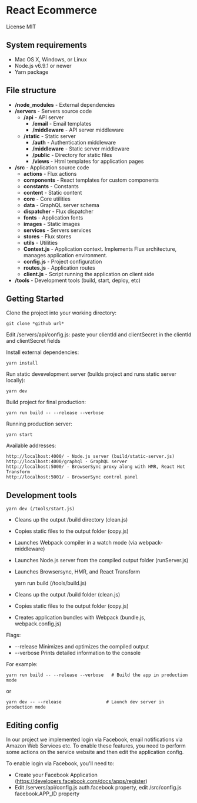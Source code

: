 # React Ecommerce

License MIT

## System requirements

* Mac OS X, Windows, or Linux
* Node.js v6.9.1 or newer
* Yarn package

## File structure

* **/node_modules** - External dependencies
* **/servers** - Servers source code
    * **/api** - API server
        * **/email** - Email templates
        * **/middleware** - API server middleware
    * **/static** - Static server
        * **/auth** - Authentication middleware
        * **/middleware** - Static server middleware
        * **/public** - Directory for static files
        * **/views** - Html templates for application pages
* **/src** - Application source code
    * **actions** - Flux actions
    * **components** - React templates for custom components
    * **constants** - Constants
    * **content** - Static content
    * **core** - Core utilities
    * **data** - GraphQL server schema
    * **dispatcher** - Flux dispatcher
    * **fonts** - Application fonts
    * **images** - Static images
    * **services** - Servers services
    * **stores** - Flux stores
    * **utils** - Utilities
    * **Context.js** - Application context. Implements Flux architecture, manages application environment.
    * **config.js** - Project configuration
    * **routes.js** - Application routes
    * **client.js** - Script running the application on client side
* **/tools** - Development tools (build, start, deploy, etc)

## Getting Started

Clone the project into your working directory:

    git clone *github url*


Edit /servers/api/config.js: paste your clientId and clientSecret in the clientId and clientSecret fields

Install external dependencies:

    yarn install
    
Run static devevelopment server (builds project and runs static server locally):

    yarn dev

Build project for final production:

    yarn run build -- --release --verbose

Running production server:

    yarn start

Available addresses:

    http://localhost:4000/ - Node.js server (build/static-server.js)
    http://localhost:4000/graphql - GraphQL server
    http://localhost:5000/ - BrowserSync proxy along with HMR, React Hot Transform
    http://localhost:5001/ - BrowserSync control panel

## Development tools

    yarn dev (/tools/start.js)

* Cleans up the output /build directory (clean.js)
* Copies static files to the output folder (copy.js)
* Launches Webpack compiler in a watch mode (via webpack-middleware)
* Launches Node.js server from the compiled output folder (runServer.js)
* Launches Browsersync, HMR, and React Transform

    yarn run build (/tools/build.js)

* Cleans up the output /build folder (clean.js)
* Copies static files to the output folder (copy.js)
* Creates application bundles with Webpack (bundle.js, webpack.config.js)

Flags:
* --release	Minimizes and optimizes the compiled output
* --verbose	Prints detailed information to the console

For example:

    yarn run build -- --release --verbose   # Build the app in production mode

or

    yarn dev -- --release                 # Launch dev server in production mode

## Editing config

In our project we implemented login via Facebook, email notifications via Amazon Web Services etc.
To enable these features, you need to perform some actions on the service website and then edit the application config.

To enable login via Facebook, you'll need to:
* Create your Facebook Application (https://developers.facebook.com/docs/apps/register)
* Edit /servers/api/config.js auth.facebook property, edit /src/config.js facebook.APP_ID property

